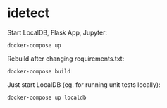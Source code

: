 # idetect

Start LocalDB, Flask App, Jupyter:
```
docker-compose up
```

Rebuild after changing requirements.txt:
```
docker-compose build
```

Just start LocalDB (eg. for running unit tests locally):
```
docker-compose up localdb
```
